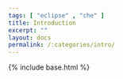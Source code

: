 ```yaml
---
tags: [ "eclipse" , "che" ]
title: Introduction
excerpt: ""
layout: docs
permalink: /:categories/intro/
---
```

{% include base.html %}
